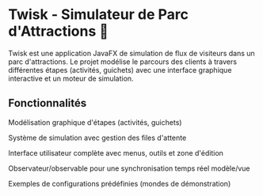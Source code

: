 # Twisk - Simulateur de Parc d'Attractions 🎢

Twisk est une application JavaFX de simulation de flux de visiteurs dans un parc d'attractions. Le projet modélise le parcours des clients à travers différentes étapes (activités, guichets) avec une interface graphique interactive et un moteur de simulation.


## Fonctionnalités

Modélisation graphique d'étapes (activités, guichets)

Système de simulation avec gestion des files d'attente

Interface utilisateur complète avec menus, outils et zone d'édition

Observateur/observable pour une synchronisation temps réel modèle/vue

Exemples de configurations prédéfinies (mondes de démonstration)

